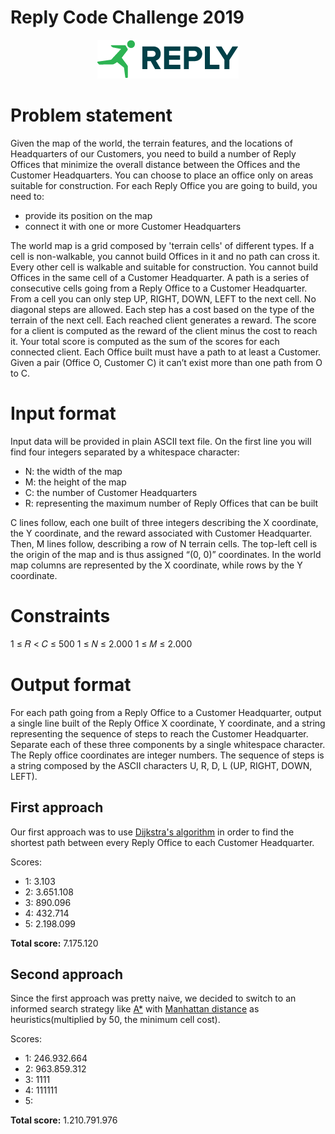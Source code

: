 # Reply Code Challenge 2019

<p align="center">
	<img src="img/reply-corporate-logo.png">
</p>

# Problem statement
Given the map of the world, the terrain features, and the locations of Headquarters of our Customers, you need to build a number of Reply Offices that minimize the overall distance between the Offices and the Customer Headquarters. You can choose to place an office only on areas suitable for construction.
For each Reply Office you are going to build, you need to:
- provide its position on the map
- connect it with one or more Customer Headquarters

The world map is a grid composed by 'terrain cells' of different types. If a cell is non-walkable, you cannot build Offices in it and no path can cross it. Every other cell is walkable and suitable for construction. You cannot build Offices in the same cell of a Customer Headquarter. A path is a series of consecutive cells going from a Reply Office to a Customer Headquarter. From a cell you can only step UP, RIGHT, DOWN, LEFT to the next cell. No diagonal steps are allowed. Each step has a cost based on the type of the terrain of the next cell.
Each reached client generates a reward. The score for a client is computed as the reward of the client minus the cost to reach it. Your total score is computed as the sum of the scores for each connected client. Each Office built must have a path to at least a Customer. Given a pair (Office O, Customer C) it can’t exist more than one path from O to C.

# Input format
Input data will be provided in plain ASCII text file.
On the first line you will find four integers separated by a whitespace character:
- N: the width of the map
- M: the height of the map
- C: the number of Customer Headquarters
- R: representing the maximum number of Reply Offices that can be built

C lines follow, each one built of three integers describing the X coordinate, the Y coordinate, and the reward associated with Customer Headquarter.
Then, M lines follow, describing a row of N terrain cells. The top-left cell is the origin of the map and is thus assigned “(0, 0)” coordinates. In the world map columns are represented by the X coordinate, while rows by the Y coordinate.
# Constraints
1 ≤ 𝑅 < 𝐶 ≤ 500
1 ≤ 𝑁 ≤ 2.000
1 ≤ 𝑀 ≤ 2.000

# Output format
For each path going from a Reply Office to a Customer Headquarter, output a single line built of the Reply Office X coordinate, Y coordinate, and a string representing the sequence of steps to reach the Customer Headquarter. Separate each of these three components by a single whitespace character. The Reply office coordinates are integer numbers. The sequence of steps is a string composed by the ASCII characters U, R, D, L (UP, RIGHT, DOWN, LEFT).


## First approach
Our first approach was to use [Dijkstra's algorithm](https://en.wikipedia.org/wiki/Dijkstra%27s_algorithm) in order to find the shortest path between every Reply Office to each Customer Headquarter.

Scores:
 - 1: 3.103
 - 2: 3.651.108
 - 3: 890.096
 - 4: 432.714
 - 5: 2.198.099

**Total score:** 7.175.120

## Second approach
Since the first approach was pretty naive, we decided to switch to an informed search strategy like [A*](https://en.wikipedia.org/wiki/A*_search_algorithm) with [Manhattan distance](https://en.wikipedia.org/wiki/Taxicab_geometry) as heuristics(multiplied by 50, the minimum cell cost).

Scores:
 - 1: 246.932.664
 - 2: 963.859.312
 - 3: 1111
 - 4: 111111
 - 5: 

**Total score:** 1.210.791.976
